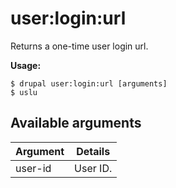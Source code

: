 # user:login:url
Returns a one-time user login url.

**Usage:**
```
$ drupal user:login:url [arguments]
$ uslu  
```

## Available arguments
Argument | Details
---------|-------------
user-id | User ID.
